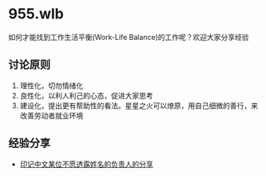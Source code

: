 # 955.wlb
如何才能找到工作生活平衡(Work-Life Balance)的工作呢？欢迎大家分享经验

## 讨论原则
1. 理性化，切勿情绪化
2. 良性化，以利人利己的心态，促进大家思考
3. 建设化，提出更有帮助性的看法。星星之火可以燎原，用自己细微的善行，来改善劳动者就业环境

## 经验分享
- [印记中文某位不愿透露姓名的负责人的分享](./dear-lizhihua.md)
